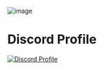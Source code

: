 ![image](https://user-images.githubusercontent.com/100500099/185141680-3524293e-b8fe-4300-a210-90ff69836310.png)

# Discord Profile
[![Discord Profile](https://discord.c99.nl/widget/theme-1/711712752246325343.png)](https://discord.com/users/483357154502377473)

